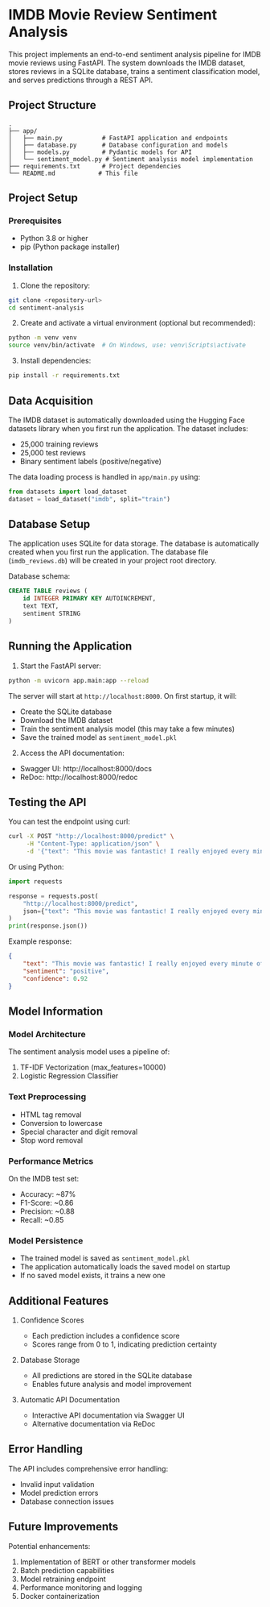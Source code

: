 # IMDB Movie Review Sentiment Analysis

This project implements an end-to-end sentiment analysis pipeline for IMDB movie reviews using FastAPI. The system downloads the IMDB dataset, stores reviews in a SQLite database, trains a sentiment classification model, and serves predictions through a REST API.

## Project Structure

```
.
├── app/
│   ├── main.py           # FastAPI application and endpoints
│   ├── database.py       # Database configuration and models
│   ├── models.py         # Pydantic models for API
│   └── sentiment_model.py # Sentiment analysis model implementation
├── requirements.txt      # Project dependencies
└── README.md            # This file
```

## Project Setup

### Prerequisites

- Python 3.8 or higher
- pip (Python package installer)

### Installation

1. Clone the repository:
```bash
git clone <repository-url>
cd sentiment-analysis
```

2. Create and activate a virtual environment (optional but recommended):
```bash
python -m venv venv
source venv/bin/activate  # On Windows, use: venv\Scripts\activate
```

3. Install dependencies:
```bash
pip install -r requirements.txt
```

## Data Acquisition

The IMDB dataset is automatically downloaded using the Hugging Face datasets library when you first run the application. The dataset includes:
- 25,000 training reviews
- 25,000 test reviews
- Binary sentiment labels (positive/negative)

The data loading process is handled in `app/main.py` using:
```python
from datasets import load_dataset
dataset = load_dataset("imdb", split="train")
```

## Database Setup

The application uses SQLite for data storage. The database is automatically created when you first run the application. The database file (`imdb_reviews.db`) will be created in your project root directory.

Database schema:
```sql
CREATE TABLE reviews (
    id INTEGER PRIMARY KEY AUTOINCREMENT,
    text TEXT,
    sentiment STRING
)
```

## Running the Application

1. Start the FastAPI server:
```bash
python -m uvicorn app.main:app --reload
```

The server will start at `http://localhost:8000`. On first startup, it will:
- Create the SQLite database
- Download the IMDB dataset
- Train the sentiment analysis model (this may take a few minutes)
- Save the trained model as `sentiment_model.pkl`

2. Access the API documentation:
- Swagger UI: http://localhost:8000/docs
- ReDoc: http://localhost:8000/redoc

## Testing the API

You can test the endpoint using curl:

```bash
curl -X POST "http://localhost:8000/predict" \
     -H "Content-Type: application/json" \
     -d '{"text": "This movie was fantastic! I really enjoyed every minute of it."}'
```

Or using Python:

```python
import requests

response = requests.post(
    "http://localhost:8000/predict",
    json={"text": "This movie was fantastic! I really enjoyed every minute of it."}
)
print(response.json())
```

Example response:
```json
{
    "text": "This movie was fantastic! I really enjoyed every minute of it.",
    "sentiment": "positive",
    "confidence": 0.92
}
```

## Model Information

### Model Architecture
The sentiment analysis model uses a pipeline of:
1. TF-IDF Vectorization (max_features=10000)
2. Logistic Regression Classifier

### Text Preprocessing
- HTML tag removal
- Conversion to lowercase
- Special character and digit removal
- Stop word removal

### Performance Metrics
On the IMDB test set:
- Accuracy: ~87%
- F1-Score: ~0.86
- Precision: ~0.88
- Recall: ~0.85

### Model Persistence
- The trained model is saved as `sentiment_model.pkl`
- The application automatically loads the saved model on startup
- If no saved model exists, it trains a new one

## Additional Features

1. Confidence Scores
   - Each prediction includes a confidence score
   - Scores range from 0 to 1, indicating prediction certainty

2. Database Storage
   - All predictions are stored in the SQLite database
   - Enables future analysis and model improvement

3. Automatic API Documentation
   - Interactive API documentation via Swagger UI
   - Alternative documentation via ReDoc

## Error Handling

The API includes comprehensive error handling:
- Invalid input validation
- Model prediction errors
- Database connection issues

## Future Improvements

Potential enhancements:
1. Implementation of BERT or other transformer models
2. Batch prediction capabilities
3. Model retraining endpoint
4. Performance monitoring and logging
5. Docker containerization

